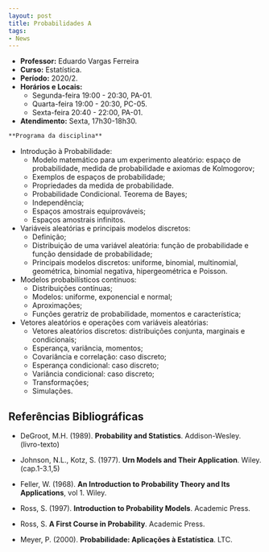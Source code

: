```yaml
---
layout: post
title: Probabilidades A
tags:
- News
---
```

 * **Professor:** Eduardo Vargas Ferreira
  * **Curso:** Estatística.
  * **Período:** 2020/2.
  * **Horários e Locais:**
     * Segunda-feira 19:00 - 20:30, PA-01.
     * Quarta-feira 19:00 - 20:30, PC-05.
     * Sexta-feira 20:40 - 22:00, PA-01.
  * **Atendimento:** Sexta, 17h30-18h30.
  
```diff 
**Programa da disciplina**
```    
   - Introdução à Probabilidade:
       * Modelo matemático para um experimento aleatório: espaço de probabilidade, medida de probabilidade e axiomas de Kolmogorov;
       * Exemplos de espaços de probabilidade;
       * Propriedades da medida de probabilidade.
       * Probabilidade Condicional. Teorema de Bayes;
       * Independência;
       * Espaços amostrais equiprováveis;
       * Espaços amostrais infinitos.
   - Variáveis aleatórias e principais modelos discretos:
       * Definição;
       * Distribuição de uma variável aleatória: função de probabilidade e função densidade de probabilidade;
       * Principais modelos discretos: uniforme, binomial, multinomial, geométrica, binomial negativa, hipergeométrica e Poisson.
   - Modelos probabilísticos contínuos:
       * Distribuições contínuas;
       * Modelos: uniforme, exponencial e normal;
       * Aproximações;
       * Funções geratriz de probabilidade, momentos e característica;
   - Vetores aleatórios e operações com variáveis aleatórias:
       * Vetores aleatórios discretos: distribuições conjunta, marginais e condicionais;
       * Esperança, variância, momentos;
       * Covariância e correlação: caso discreto;
       * Esperança condicional: caso discreto;
       * Variância condicional: caso discreto;
       * Transformações;
       * Simulações.
  
## Referências Bibliográficas
  
* DeGroot, M.H. (1989). **Probability and Statistics**. Addison-Wesley. (livro-texto)

*  Johnson, N.L., Kotz, S. (1977). **Urn Models and Their Application**. Wiley. (cap.1-3.1,5)

*  Feller, W. (1968). **An Introduction to Probability Theory and Its Applications**, vol 1. Wiley.

*  Ross, S. (1997). **Introduction to Probability Models**. Academic Press.

*  Ross, S. **A First Course in Probability**. Academic Press.

*  Meyer, P. (2000). **Probabilidade: Aplicações à Estatística**. LTC.
